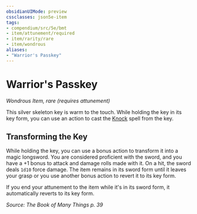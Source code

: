 ```yaml
---
obsidianUIMode: preview
cssclasses: json5e-item
tags:
- compendium/src/5e/bmt
- item/attunement/required
- item/rarity/rare
- item/wondrous
aliases: 
- "Warrior's Passkey"
---
```

# Warrior's Passkey
*Wondrous Item, rare (requires attunement)*  


This silver skeleton key is warm to the touch. While holding the key in its key form, you can use an action to cast the [Knock](5E2014官方资源/spells/knock.md) spell from the key.

## Transforming the Key

While holding the key, you can use a bonus action to transform it into a magic longsword. You are considered proficient with the sword, and you have a +1 bonus to attack and damage rolls made with it. On a hit, the sword deals `1d10` force damage. The item remains in its sword form until it leaves your grasp or you use another bonus action to revert it to its key form.

If you end your attunement to the item while it's in its sword form, it automatically reverts to its key form.

*Source: The Book of Many Things p. 39*